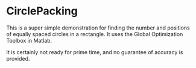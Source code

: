 # CirclePacking

This is a super simple demonstration for finding the number and positions of equally spaced circles in a rectangle.  It uses the Global Optimization Toolbox in Matlab.

It is certainly not ready for prime time, and no guarantee of accuracy is provided.

